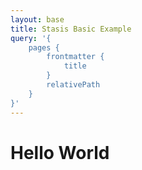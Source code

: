 ```yaml
---
layout: base
title: Stasis Basic Example
query: '{
    pages {
        frontmatter {
            title
        }
        relativePath
    }
}'
---
```


# Hello World